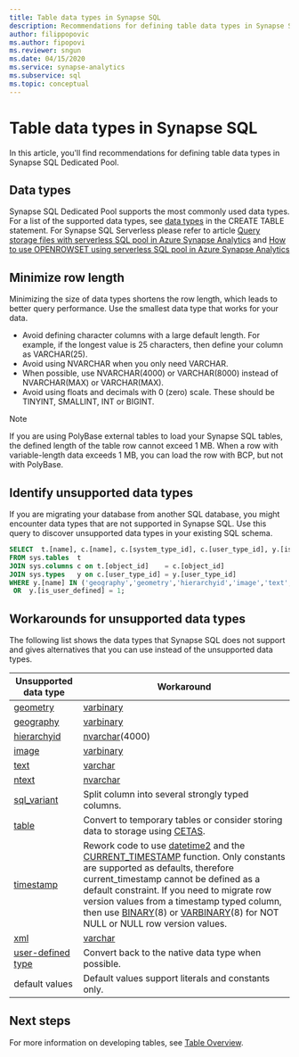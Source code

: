 ```yaml
---
title: Table data types in Synapse SQL
description: Recommendations for defining table data types in Synapse SQL.
author: filippopovic
ms.author: fipopovi
ms.reviewer: sngun
ms.date: 04/15/2020
ms.service: synapse-analytics
ms.subservice: sql
ms.topic: conceptual
---
```


# Table data types in Synapse SQL

In this article, you'll find recommendations for defining table data types in Synapse SQL Dedicated Pool. 

## Data types

Synapse SQL Dedicated Pool supports the most commonly used data types. For a list of the supported data types, see [data types](/sql/t-sql/statements/create-table-azure-sql-data-warehouse#DataTypes&preserve-view=true) in the CREATE TABLE statement. For Synapse SQL Serverless please refer to article [Query storage files with serverless SQL pool in Azure Synapse Analytics](./query-data-storage.md) and [How to use OPENROWSET using serverless SQL pool in Azure Synapse Analytics](./develop-openrowset.md)

## Minimize row length

Minimizing the size of data types shortens the row length, which leads to better query performance. Use the smallest data type that works for your data.

- Avoid defining character columns with a large default length. For example, if the longest value is 25 characters, then define your column as VARCHAR(25).
- Avoid using NVARCHAR when you only need VARCHAR.
- When possible, use NVARCHAR(4000) or VARCHAR(8000) instead of NVARCHAR(MAX) or VARCHAR(MAX).
- Avoid using floats and decimals with 0 (zero) scale.  These should be TINYINT, SMALLINT, INT or BIGINT.

> [!NOTE]
> If you are using PolyBase external tables to load your Synapse SQL tables, the defined length of the table row cannot exceed 1 MB. When a row with variable-length data exceeds 1 MB, you can load the row with BCP, but not with PolyBase.

## Identify unsupported data types

If you are migrating your database from another SQL database, you might encounter data types that are not supported in Synapse SQL. Use this query to discover unsupported data types in your existing SQL schema.

```sql
SELECT  t.[name], c.[name], c.[system_type_id], c.[user_type_id], y.[is_user_defined], y.[name]
FROM sys.tables  t
JOIN sys.columns c on t.[object_id]    = c.[object_id]
JOIN sys.types   y on c.[user_type_id] = y.[user_type_id]
WHERE y.[name] IN ('geography','geometry','hierarchyid','image','text','ntext','sql_variant','xml')
 OR  y.[is_user_defined] = 1;
```

## <a name="unsupported-data-types"></a>Workarounds for unsupported data types

The following list shows the data types that Synapse SQL does not support and gives alternatives that you can use instead of the unsupported data types.

| Unsupported data type | Workaround |
| --- | --- |
| [geometry](/sql/t-sql/spatial-geometry/spatial-types-geometry-transact-sql?view=azure-sqldw-latest&preserve-view=true&preserve-view=true) |[varbinary](/sql/t-sql/data-types/binary-and-varbinary-transact-sql?view=azure-sqldw-latest&preserve-view=true) |
| [geography](/sql/t-sql/spatial-geography/spatial-types-geography) |[varbinary](/sql/t-sql/data-types/binary-and-varbinary-transact-sql?view=azure-sqldw-latest&preserve-view=true) |
| [hierarchyid](/sql/t-sql/data-types/hierarchyid-data-type-method-reference) |[nvarchar](/sql/t-sql/data-types/nchar-and-nvarchar-transact-sql?view=azure-sqldw-latest&preserve-view=true)(4000) |
| [image](/sql/t-sql/data-types/ntext-text-and-image-transact-sql?view=azure-sqldw-latest&preserve-view=true) |[varbinary](/sql/t-sql/data-types/binary-and-varbinary-transact-sql?view=azure-sqldw-latest&preserve-view=true) |
| [text](/sql/t-sql/data-types/ntext-text-and-image-transact-sql?view=azure-sqldw-latest&preserve-view=true) |[varchar](/sql/t-sql/data-types/char-and-varchar-transact-sql?view=azure-sqldw-latest&preserve-view=true) |
| [ntext](/sql/t-sql/data-types/ntext-text-and-image-transact-sql?view=azure-sqldw-latest&preserve-view=true) |[nvarchar](/sql/t-sql/data-types/nchar-and-nvarchar-transact-sql?view=azure-sqldw-latest&preserve-view=true) |
| [sql_variant](/sql/t-sql/data-types/sql-variant-transact-sql?view=azure-sqldw-latest&preserve-view=true) |Split column into several strongly typed columns. |
| [table](/sql/t-sql/data-types/table-transact-sql?view=azure-sqldw-latest&preserve-view=true) |Convert to temporary tables or consider storing data to storage using [CETAS](../sql/develop-tables-cetas.md). |
| [timestamp](/sql/t-sql/data-types/date-and-time-types) |Rework code to use [datetime2](/sql/t-sql/data-types/datetime2-transact-sql?view=azure-sqldw-latest&preserve-view=true) and the [CURRENT_TIMESTAMP](/sql/t-sql/functions/current-timestamp-transact-sql?view=azure-sqldw-latest&preserve-view=true) function. Only constants are supported as defaults, therefore current_timestamp cannot be defined as a default constraint. If you need to migrate row version values from a timestamp typed column, then use [BINARY](/sql/t-sql/data-types/binary-and-varbinary-transact-sql?view=azure-sqldw-latest&preserve-view=true)(8) or [VARBINARY](/sql/t-sql/data-types/binary-and-varbinary-transact-sql?view=azure-sqldw-latest&preserve-view=true)(8) for NOT NULL or NULL row version values. |
| [xml](/sql/t-sql/xml/xml-transact-sql?view=azure-sqldw-latest&preserve-view=true) |[varchar](/sql/t-sql/data-types/char-and-varchar-transact-sql?view=azure-sqldw-latest&preserve-view=true) |
| [user-defined type](/sql/relational-databases/native-client/features/using-user-defined-types) |Convert back to the native data type when possible. |
| default values | Default values support literals and constants only. |

## Next steps

For more information on developing tables, see [Table Overview](develop-overview.md).
